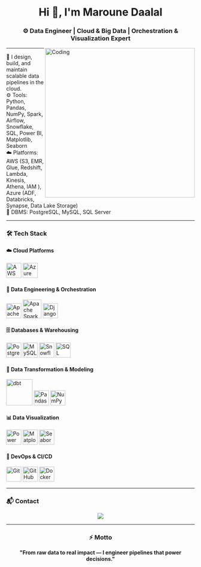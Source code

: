 <h1 align="center">Hi 👋, I'm Maroune Daalal</h1>
<h3 align="center">⚙️ Data Engineer | Cloud & Big Data | Orchestration & Visualization Expert</h3>

<img align="right" alt="Coding" width="400" src="https://miro.medium.com/v2/resize:fit:679/1*zVnWJtyGOX_kUIDm6ccCfQ.gif">

---

💼 I design, build, and maintain scalable data pipelines in the cloud.  
⚙️ Tools: Python, Pandas, NumPy, Spark, Airflow, Snowflake, SQL, Power BI, Matplotlib, Seaborn  
☁️ Platforms: AWS (S3, EMR, Glue, Redshift, Lambda, Kinesis, Athena, IAM ), Azure (ADF, Databricks, Synapse, Data Lake Storage)  
🧰 DBMS: PostgreSQL, MySQL, SQL Server  

---

<h3>🛠️ Tech Stack</h3>

#### ☁️ Cloud Platforms
<p align="left">
  <img src="https://static-00.iconduck.com/assets.00/aws-icon-2048x1224-qssgmjbc.png" width="40" title="AWS"/>
  <img src="https://www.vectorlogo.zone/logos/microsoft_azure/microsoft_azure-icon.svg" width="40" title="Azure"/>
</p>

#### 🧰 Data Engineering & Orchestration
<p align="left">
  <img src="https://cdn.jsdelivr.net/gh/devicons/devicon/icons/apacheairflow/apacheairflow-original.svg" width="40" title="Apache Airflow"/>
  <img src="https://upload.wikimedia.org/wikipedia/commons/thumb/f/f3/Apache_Spark_logo.svg/2560px-Apache_Spark_logo.svg.png" width="50" title="Apache Spark"/>
  <img src="https://cdn.jsdelivr.net/gh/devicons/devicon/icons/django/django-plain.svg" width="40" title="Django"/>
</p>

#### 🗄️ Databases & Warehousing
<p align="left">
  <img src="https://cdn.jsdelivr.net/gh/devicons/devicon/icons/postgresql/postgresql-original.svg" width="40" title="PostgreSQL"/>
  <img src="https://cdn.jsdelivr.net/gh/devicons/devicon/icons/mysql/mysql-original.svg" width="40" title="MySQL"/>
  <img src="https://www.vectorlogo.zone/logos/snowflake/snowflake-icon.svg" width="40" title="Snowflake"/>
  <img src="https://cdn.jsdelivr.net/gh/devicons/devicon/icons/microsoftsqlserver/microsoftsqlserver-plain.svg" width="40" title="SQL Server"/>
</p>

#### 🧪 Data Transformation & Modeling
<p align="left">
  <img src="https://app.matatika.com/assets/logos/extractors/dbt.png" width="70" title="dbt"/>
  <img src="https://cdn.jsdelivr.net/gh/devicons/devicon/icons/pandas/pandas-original.svg" width="40" title="Pandas"/>
  <img src="https://cdn.jsdelivr.net/gh/devicons/devicon/icons/numpy/numpy-original.svg" width="40" title="NumPy"/>
</p>

#### 📊 Data Visualization
<p align="left">
  <img src="https://www.vectorlogo.zone/logos/microsoft_powerbi/microsoft_powerbi-icon.svg" width="40" title="Power BI"/>
  <img src="https://cdn.jsdelivr.net/gh/devicons/devicon/icons/matplotlib/matplotlib-original.svg" width="40" title="Matplotlib"/>
  <img src="https://cdn.worldvectorlogo.com/logos/seaborn-1.svg" width="40" title="Seaborn"/>
</p>

#### 🧰 DevOps & CI/CD
<p align="left">
  <img src="https://cdn.jsdelivr.net/gh/devicons/devicon/icons/git/git-original.svg" width="40" title="Git"/>
  <img src="https://cdn.jsdelivr.net/gh/devicons/devicon/icons/github/github-original.svg" width="40" title="GitHub"/>
  <img src="https://cdn.jsdelivr.net/gh/devicons/devicon/icons/docker/docker-original.svg" width="40" title="Docker"/>
</p>

---

<h3>📬 Contact</h3>
<p align="center">
  <a href="mailto:marouanedaa@gmail.com">
    <img src="https://img.shields.io/badge/Email-DarkRed?style=for-the-badge&logo=gmail&logoColor=white" />
  </a>
</p>

---

<h3 align="center">⚡ Motto</h3>
<p align="center"><b>"From raw data to real impact — I engineer pipelines that power decisions."</b></p>
